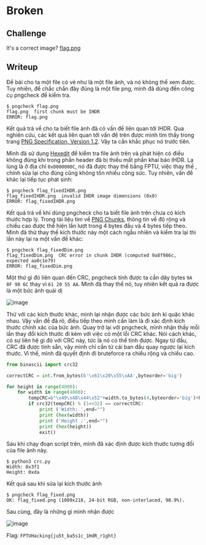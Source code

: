 # Broken

## Challenge

It's a correct image? [flag.png](https://user-images.githubusercontent.com/19572025/175891933-7cc67973-4cbc-463e-a26d-0a1ce0a19b7e.png)

## Writeup
Đề bài cho ta một file có vẻ như là một file ảnh, và nó không thể xem được. Tuy nhiên, để chắc chắn đây đúng là một file png, mình đã dùng đến công cụ pngcheck để kiểm tra. 
```
$ pngcheck flag.png
flag.png  first chunk must be IHDR
ERROR: flag.png

```

Kết quả trả về cho ta biết file ảnh đã có vấn đề liên quan tới IHDR. Qua nghiên cứu, các kết quả liên quan tới vấn đề trên được mình tìm thấy trong trang [PNG Specification, Version 1.2](http://www.libpng.org/pub/png/spec/1.2/PNG-Structure.html). Vậy ta cần khắc phục nó trước tiên.

Mình đã sử dụng [Hexedit](hexed.it) để kiểm tra file ảnh trên và phát hiện có điều không đúng khi trong phần header đã bị thiếu mất phần khai báo IHDR. Lạ lùng là ở địa chỉ `0x0000000C`, nó đã được thay thế bằng FPTU, việc thay thế , chỉnh sửa lại cho đúng cũng không tốn nhiều công sức. Tuy nhiên, vấn đề khác lại tiếp tục phát sinh:
```
$ pngcheck flag_fixedIHDR.png 
flag_fixedIHDR.png  invalid IHDR image dimensions (0x0)
ERROR: flag_fixedIHDR.png
```
Kết quả trả về khi dùng pngcheck cho ta biết file ảnh trên chưa có kích thước hợp lý. Trong tài liệu tìm về [PNG Chunks](https://www.w3.org/TR/PNG-Chunks.html), thông tin về độ rộng và chiều cao được thể hiện lần lượt trong 4 bytes đầu và 4 bytes tiếp theo. Mình đã thử thay thế kích thước này một cách ngẫu nhiên và kiểm tra lại thì lần này lại ra một vấn đề khác:

```
$ pngcheck flag_fixedDim.png 
flag_fixedDim.png  CRC error in chunk IHDR (computed 9a8f986c, expected aa0c1e79)
ERROR: flag_fixedDim.png
```

Một thứ gì đó liên quan đến CRC, pngcheck tính được ta cần dãy bytes `9A 8F 98 6C` thay vì `61 20 55 AA`. Mình đã thay thế nó, tuy nhiên kết quả ra được là một bức ảnh quái dị 

![image](https://user-images.githubusercontent.com/19572025/175998795-8ad35cc7-b724-4dbd-8587-371e3900c66d.png)

Thử với các kích thước khác, mình lại nhận được các bức ảnh kì quặc khác nhau. Vậy vấn đề đã rõ, điều tiếp theo mình cần làm là đi xác định kích thước chính xác của bức ảnh. Quay trở lại với pngcheck, mình nhận thấy mỗi lần thay đổi kích thước đi kèm với việc có một lỗi CRC khác. Nói cách khác, có sự liên hệ gì đó với CRC này, tức là nó có thể tính được. Ngay từ đầu, CRC đã được tính sẵn, vậy mình chỉ cần từ cái ban đầu quay ngược lại kích thước.  Vì thế, mình đã quyết định đi bruteforce ra chiều rộng và chiều cao.

```python
from binascii import crc32

correctCRC = int.from_bytes(b'\x61\x20\x55\xAA',byteorder='big')

for height in range(4000):
    for width in range(4000):
        tempCRC=b"\x49\x48\x44\x52"+width.to_bytes(4,byteorder='big')+height.to_bytes(4,byteorder='big')+b"\x08\x02\x00\x00\x00"
        if crc32(tempCRC) % (1<<32) == correctCRC:
            print ('Width: ',end="")
            print (hex(width))
            print ('Height :',end="")
            print (hex(height))
            exit()
```

Sau khi chạy đoạn script trên, mình đã xác định được kích thước tương đối của file ảnh này.  
```
$ python3 crc.py 
Width: 0x3f1
Height: 0xda
```

Kết quả sau khi sửa lại kích thước ảnh
```
$ pngcheck flag_fixed.png 
OK: flag_fixed.png (1009x218, 24-bit RGB, non-interlaced, 98.9%).
```
Sau cùng, đây là những gì mình nhận được

![image](https://user-images.githubusercontent.com/19572025/176132464-cfd43896-2bd4-4793-8980-29e467b81dc0.png)

Flag: `FPTUHacking{ju5t_ba5s1c_1HdR_r1ght}`